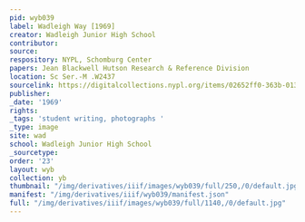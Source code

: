 ```yaml
---
pid: wyb039
label: Wadleigh Way [1969]
creator: Wadleigh Junior High School
contributor:
source:
respository: NYPL, Schomburg Center
papers: Jean Blackwell Hutson Research & Reference Division
location: Sc Ser.-M .W2437
sourcelink: https://digitalcollections.nypl.org/items/02652ff0-363b-0134-63b3-00505686a51c
publisher:
_date: '1969'
rights:
_tags: 'student writing, photographs '
_type: image
site: wad
school: Wadleigh Junior High School
_sourcetype:
order: '23'
layout: wyb
collection: yb
thumbnail: "/img/derivatives/iiif/images/wyb039/full/250,/0/default.jpg"
manifest: "/img/derivatives/iiif/wyb039/manifest.json"
full: "/img/derivatives/iiif/images/wyb039/full/1140,/0/default.jpg"
---
```

